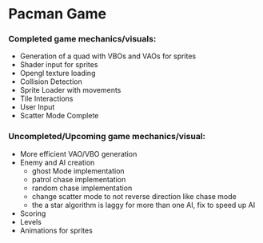 ﻿# Pacman Game

### __Completed game mechanics/visuals__:
* Generation of a quad with VBOs and VAOs for sprites
* Shader input for sprites
* Opengl texture loading
* Collision Detection
* Sprite Loader with movements
* Tile Interactions
* User Input
* Scatter Mode Complete


### __Uncompleted/Upcoming game mechanics/visual__:
* More efficient VAO/VBO generation
* Enemy and AI creation
	* ghost Mode implementation
	* patrol chase implementation
	* random chase implementation
	* change scatter mode to not reverse direction like chase mode
	* the a star algorithm is laggy for more than one AI, fix to speed up AI
* Scoring
* Levels
* Animations for sprites